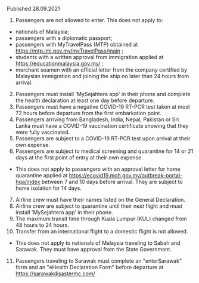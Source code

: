 Published 28.09.2021
1. Passengers are not allowed to enter.
This does not apply to:
- nationals of Malaysia;
- passengers with a diplomatic passport;
- passengers with MyTravelPass (MTP) obtained at <a href="https://mtp.imi.gov.my/myTravelPass/main">https://mtp.imi.gov.my/myTravelPass/main</a> ;
- students with a written approval from immigration applied at <a href="https://educationmalaysia.gov.my/">https://educationmalaysia.gov.my/</a> ;
- merchant seamen with an official letter from the company certified by Malaysian immigration and joining the ship no later than 24 hours from arrival.
2. Passengers must install 'MySejahtera app' in their phone and complete the health declaration at least one day before departure.
3. Passengers must have a negative COVID-19 RT-PCR test taken at most 72 hours before departure from the first embarkation point.
4. Passengers arriving from Bangladesh, India, Nepal, Pakistan or Sri Lanka must have a COVID-19 vaccination certificate showing that they were fully vaccinated.
5. Passengers are subject to a COVID-19 RT-PCR test upon arrival at their own expense.
6. Passengers are subject to medical screening and quarantine for 14 or 21 days at the first point of entry at their own expense.
- This does not apply to passengers with an approval letter for home quarantine applied at <a href="https://ecovid19.moh.gov.my/outbreak-portal-hqa/index">https://ecovid19.moh.gov.my/outbreak-portal-hqa/index</a> between 7 and 10 days before arrival. They are subject to home isolation for 14 days.
7. Airline crew must have their names listed on the General Declaration.
8. Airline crew are subject to quarantine until their next flight and must install 'MySejahtera app' in their phone.
9. The maximum transit time through Kuala Lumpur (KUL) changed from 48 hours to 24 hours.
10. Transfer from an international flight to a domestic flight is not allowed.
- This does not apply to nationals of Malaysia traveling to Sabah and Sarawak. They must have approval from the State Government.
11. Passengers traveling to Sarawak must complete an "enterSarawak" form and an "eHealth Declaration Form" before departure at <a href="https://sarawakdisastermc.com/">https://sarawakdisastermc.com/</a>